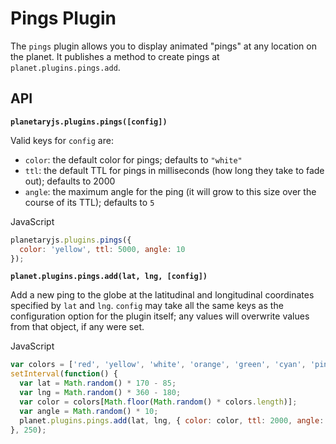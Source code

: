 Pings Plugin
============

The `pings` plugin allows you to display animated "pings" at any location on the planet. It publishes a method to create pings at `planet.plugins.pings.add`.

API
---

**`planetaryjs.plugins.pings([config])`**

Valid keys for `config` are:

* `color`: the default color for pings; defaults to `"white"`
* `ttl`: the default TTL for pings in milliseconds (how long they take to fade out); defaults to 2000
* `angle`: the maximum angle for the ping (it will grow to this size over the course of its TTL); defaults to `5`

<div class='ui raise segment'>
<div class='ui red ribbon label'>JavaScript</div>

```javascript
planetaryjs.plugins.pings({
  color: 'yellow', ttl: 5000, angle: 10
});
```
</div>

**`planet.plugins.pings.add(lat, lng, [config])`**

Add a new ping to the globe at the latitudinal and longitudinal coordinates specified by `lat` and `lng`. `config` may take all the same keys as the configuration option for the plugin itself; any values will overwrite values from that object, if any were set.

<div class='ui raise segment'>
<div class='ui red ribbon label'>JavaScript</div>

```javascript
var colors = ['red', 'yellow', 'white', 'orange', 'green', 'cyan', 'pink'];
setInterval(function() {
  var lat = Math.random() * 170 - 85;
  var lng = Math.random() * 360 - 180;
  var color = colors[Math.floor(Math.random() * colors.length)];
  var angle = Math.random() * 10;
  planet.plugins.pings.add(lat, lng, { color: color, ttl: 2000, angle: angle });
}, 250);
```
</div>
